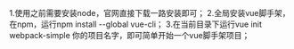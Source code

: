 1.使用之前需要安装node，官网直接下载一路安装即可；
2.全局安装vue脚手架，在npm，运行npm install --global vue-cli；
3.在当前目录下运行vue init webpack-simple 你的项目名字，即可简单开始一个vue脚手架项目；
